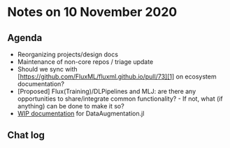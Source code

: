 # Notes on 10 November 2020

## Agenda

- Reorganizing projects/design docs
- Maintenance of non-core repos / triage update
- Should we sync with [https://github.com/FluxML/fluxml.github.io/pull/73][1] on ecosystem documentation?
- [Proposed] Flux(Training)/DLPipelines and MLJ: are there any opportunities to share/integrate common functionality?
	  - If not, what (if anything) can be done to make it so?
- [WIP documentation][2] for DataAugmentation.jl

## Chat log

[1]:	https://github.com/FluxML/fluxml.github.io/pull/73
[2]:	https://lorenzoh.github.io/DataAugmentation.jl/dev/docs/imagetransforms.html